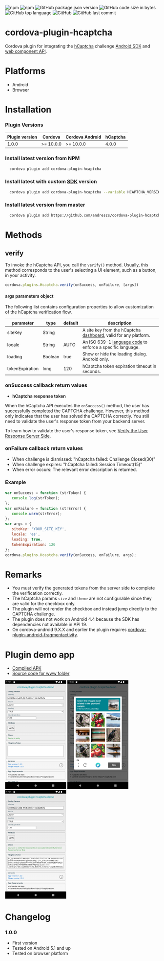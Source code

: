 ![npm](https://img.shields.io/npm/dt/cordova-plugin-hcaptcha) ![npm](https://img.shields.io/npm/v/cordova-plugin-hcaptcha) ![GitHub package.json version](https://img.shields.io/github/package-json/v/andreszs/cordova-plugin-hcaptcha?color=FF6D00&label=master&logo=github) ![GitHub code size in bytes](https://img.shields.io/github/languages/code-size/andreszs/cordova-plugin-hcaptcha) ![GitHub top language](https://img.shields.io/github/languages/top/andreszs/cordova-plugin-hcaptcha) ![GitHub](https://img.shields.io/github/license/andreszs/cordova-plugin-hcaptcha) ![GitHub last commit](https://img.shields.io/github/last-commit/andreszs/cordova-plugin-hcaptcha)

# cordova-plugin-hcaptcha

Cordova plugin for integrating the [hCaptcha](https://www.hcaptcha.com) challenge [Android SDK](https://github.com/hCaptcha/hcaptcha-android-sdk) and [web component API](https://docs.hcaptcha.com/invisible).

# Platforms

- Android
- Browser

# Installation

### Plugin Versions

| Plugin version | Cordova | Cordova Android | hCaptcha |
| --- | --- | --- | --- |
| 1.0.0 | >= 10.0.0 | >= 10.0.0 | 4.0.0 |

### Install latest version from NPM

```bash
  cordova plugin add cordova-plugin-hcaptcha
```

### Install latest with custom [SDK](https://github.com/hCaptcha/hcaptcha-android-sdk/releases) version

```bash
  cordova plugin add cordova-plugin-hcaptcha --variable HCAPTCHA_VERSION=4.0.0
```

### Install latest version from master

```bash
  cordova plugin add https://github.com/andreszs/cordova-plugin-hcaptcha
```

# Methods

## verify

To invoke the hCaptcha API, you call the `verify()` method. Usually, this method corresponds to the user's selecting a UI element, such as a button, in your activity.

```javascript
cordova.plugins.Hcaptcha.verify(onSuccess, onFailure, [args])
```

#### args parameters object

The following list contains configuration properties to allow customization of the hCaptcha verification flow.

| parameter | type | default | description |
| --- | --- | --- | --- |
| siteKey | String | | A site key from the hCaptcha [dashboard](https://dashboard.hcaptcha.com/sites), valid for any platform. |
| locale | String | AUTO | An ISO 639-1 [language code](https://docs.hcaptcha.com/languages) to enforce a specific language. |
| loading | Boolean | true | Show or hide the loading dialog. Android only. |
| tokenExpiration | long | 120 | hCaptcha token expiration timeout in seconds. |

### onSuccess callback return values

- **hCaptcha response token**

When the hCaptcha API executes the `onSuccess()` method, the user has successfully completed the CAPTCHA challenge. However, this method only indicates that the user has solved the CAPTCHA correctly. You still need to validate the user's response token from your backend server.

To learn how to validate the user's response token, see [Verify the User Response Server Side](https://docs.hcaptcha.com/#verify-the-user-response-server-side).

### onFailure callback return values

- When challenge is dismissed: "hCaptcha failed: Challenge Closed(30)"
- When challenge expires: "hCaptcha failed: Session Timeout(15)"
- When error occurs: The relevant error description is returned.

### Example

 ```javascript
var onSuccess = function (strToken) {
    console.log(strToken);
};
var onFailure = function (strError) {
    console.warn(strError);
};
var args = {
    siteKey: 'YOUR_SITE_KEY',
    locale: 'es',
    loading: true,
    tokenExpiration: 120
};
cordova.plugins.Hcaptcha.verify(onSuccess, onFailure, args);
```

# 
# Remarks

- You must verify the generated tokens from the server side to complete the verification correctly.
- The hCaptcha params `size` and `theme` are not configurable since they are valid for the checkbox only.
- The plugin will not render the checkbox and instead jump directly to the CAPTCHA challenge.
- The plugin does not work on Android 4.4 because the SDK has dependencies not available in API 19.
- On cordova-android 9.X.X and earlier the plugin requires [cordova-plugin-android-fragmentactivity](https://www.npmjs.com/package/cordova-plugin-android-fragmentactivity).

# Plugin demo app

- [Compiled APK](https://github.com/andreszs/cordova-plugin-demos/com.andreszs.hcaptcha.demo/apk)
- [Source code for www folder](https://github.com/andreszs/cordova-plugin-demos)

<img src="https://github.com/andreszs/cordova-plugin-demos/blob/main/com.andreszs.hcaptcha.demo/screenshots/android/hcaptcha-001.png?raw=true" width="200" /> <img src="https://github.com/andreszs/cordova-plugin-demos/blob/main/com.andreszs.hcaptcha.demo/screenshots/android/hcaptcha-002.png?raw=true" width="200" /> <img src="https://github.com/andreszs/cordova-plugin-demos/blob/main/com.andreszs.hcaptcha.demo/screenshots/android/hcaptcha-003.png?raw=true" width="200" />

# Changelog

### 1.0.0

- First version
- Tested on Android 5.1 and up
- Tested on browser platform
